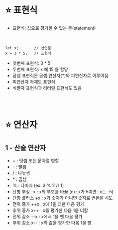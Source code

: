 ⭐ 표현식
============

-  표현식: 값으로 평가될 수 있는 문(statement)
</br>

    let x;       // 선언문
    x = 3 * 5;   // 표현식

- 첫번째 표현식: 3 * 5
- 두번째 표현식: x 에 15 를 할당
- 곱셈 표현식은 곱셈 연산자(\*)와 피연산자로 이루어짐
- 피연산자 자체도 표현식
- 식별자 표현식과 리터럴 표현식도 있음

</br>
</br>

⭐ 연산자
============

1 - 산술 연산자
----

- \+ : 덧셈 또는 문자열 병합
- \- : 뺄셈
- / : 나눗셈
- \* : 곱셈
- % : 나머지 (ex: 3 % 2 // 1)
- 단항 부정 -x : x의 부호를 바꿈 (ex: x가 5이면 -x는 -5)
- 단항 플러스 +x : x가 숫자가 아니면 숫자로 변환을 시도
- 전위 증가 ++x : x에 1을 더한 다음 평가
- 후위 증가 x++ : x를 평가한 다음 1을 더함
- 전위 감소 --x : x에서 1을 뺀 다음 평가
- 후위 감소 x-- : x의 값을 평가한 다음 1을 뺌

</br>
</br>
